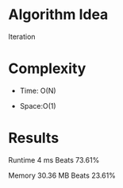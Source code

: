 # Algorithm Idea

Iteration

# Complexity

- Time: O(N)

- Space:O(1)

# Results

Runtime
4
ms
Beats
73.61%

Memory
30.36
MB
Beats
23.61%